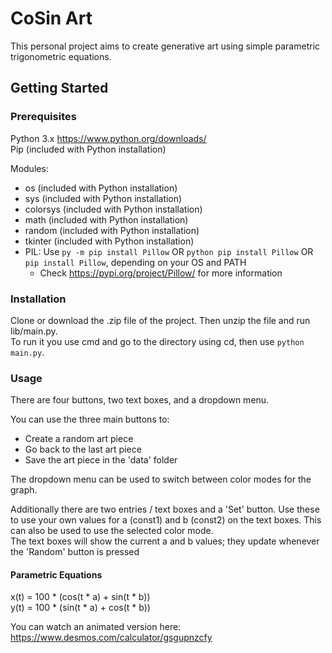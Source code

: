 # CoSin Art

This personal project aims to create generative art using simple parametric trigonometric equations.

## Getting Started

### Prerequisites

Python 3.x <https://www.python.org/downloads/>  
Pip (included with Python installation)  

Modules:
* os (included with Python installation)
* sys (included with Python installation)
* colorsys (included with Python installation)
* math (included with Python installation)
* random (included with Python installation)
* tkinter (included with Python installation)
* PIL: Use `py -m pip install Pillow` OR `python pip install Pillow` OR `pip install Pillow`, depending on your OS and PATH
    * Check <https://pypi.org/project/Pillow/> for more information
 
### Installation

Clone or download the .zip file of the project. Then unzip the file and run lib/main.py.  
To run it you use cmd and go to the directory using cd, then use `python main.py`.

### Usage

There are four buttons, two text boxes, and a dropdown menu.  

You can use the three main buttons to:
* Create a random art piece
* Go back to the last art piece
* Save the art piece in the 'data' folder

The dropdown menu can be used to switch between color modes for the graph.  

Additionally there are two entries / text boxes and a 'Set' button. Use these to use your own values for a (const1) and b (const2) on the text boxes. This can also be used to use the selected color mode.  
The text boxes will show the current a and b values; they update whenever the 'Random' button is pressed

#### Parametric Equations

x(t) = 100 * (cos(t * a) + sin(t * b))  
y(t) = 100 * (sin(t * a) + cos(t * b))  

You can watch an animated version here: <https://www.desmos.com/calculator/gsgupnzcfy>
